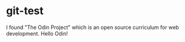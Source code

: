 # git-test
I found "The Odin Project" which is an open source curriculum for web development. 
Hello Odin! 